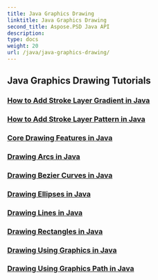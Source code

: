 ```yaml
---
title: Java Graphics Drawing
linktitle: Java Graphics Drawing
second_title: Aspose.PSD Java API
description: 
type: docs
weight: 20
url: /java/java-graphics-drawing/
---
```


## Java Graphics Drawing Tutorials
### [How to Add Stroke Layer Gradient in Java](./add-stroke-layer-gradient/)
### [How to Add Stroke Layer Pattern in Java](./add-stroke-layer-pattern/)
### [Core Drawing Features in Java](./core-drawing-features/)
### [Drawing Arcs in Java](./drawing-arcs/)
### [Drawing Bezier Curves in Java](./drawing-bezier-curves/)
### [Drawing Ellipses in Java](./drawing-ellipses/)
### [Drawing Lines in Java](./drawing-lines/)
### [Drawing Rectangles in Java](./drawing-rectangles/)
### [Drawing Using Graphics in Java](./drawing-using-graphics/)
### [Drawing Using Graphics Path in Java](./drawing-using-graphics-path/)